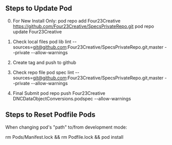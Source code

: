 Steps to Update Pod
------------------------
0. For New Install Only:
pod repo add Four23Creative https://github.com/Four23Creative/SpecsPrivateRepo.git
pod repo update Four23Creative

1. Check local files
pod lib lint --sources=git@github.com:Four23Creative/SpecsPrivateRepo.git,master --private --allow-warnings

2. Create tag and push to github

3. Check repo file
pod spec lint --sources=git@github.com:Four23Creative/SpecsPrivateRepo.git,master --private --allow-warnings

4. Final Submit
pod repo push Four23Creative DNCDataObjectConversions.podspec --allow-warnings


Steps to Reset Podfile Pods
--------------------------------
When changing pod's "path" to/from development mode:

rm Pods/Manifest.lock && rm Podfile.lock && pod install


